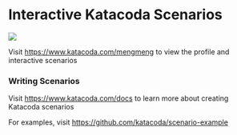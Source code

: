 # Interactive Katacoda Scenarios

[![](http://shields.katacoda.com/katacoda/mengmeng/count.svg)](https://www.katacoda.com/mengmeng "Get your profile on Katacoda.com")

Visit https://www.katacoda.com/mengmeng to view the profile and interactive scenarios

### Writing Scenarios
Visit https://www.katacoda.com/docs to learn more about creating Katacoda scenarios

For examples, visit https://github.com/katacoda/scenario-example
